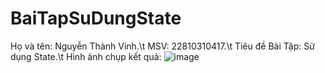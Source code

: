 # BaiTapSuDungState
Họ và tên: Nguyễn Thành Vinh.\t
MSV: 22810310417.\t
Tiêu đề Bài Tập: Sử dụng State.\t
Hình ảnh chụp kết quả:
![image](https://github.com/user-attachments/assets/e81ce02a-0f8a-4e42-8f5b-56d09b6669b1)

